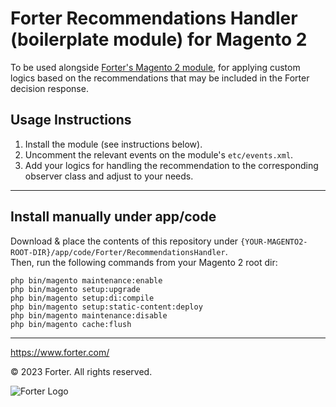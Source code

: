 # Forter Recommendations Handler (boilerplate module) for Magento 2

To be used alongside [Forter's Magento 2 module](https://github.com/forter/forter-magento2), for applying custom logics based on the recommendations that may be included in the Forter decision response.

## Usage Instructions
1. Install the module (see instructions below).
2. Uncomment the relevant events on the module's `etc/events.xml`.
3. Add your logics for handling the recommendation to the corresponding observer class and adjust to your needs.

---

## Install manually under app/code
Download & place the contents of this repository under `{YOUR-MAGENTO2-ROOT-DIR}/app/code/Forter/RecommendationsHandler`.  
Then, run the following commands from your Magento 2 root dir:
```
php bin/magento maintenance:enable
php bin/magento setup:upgrade
php bin/magento setup:di:compile
php bin/magento setup:static-content:deploy
php bin/magento maintenance:disable
php bin/magento cache:flush
```

---

https://www.forter.com/

© 2023 Forter.
All rights reserved.

![Forter Logo](https://upload.wikimedia.org/wikipedia/commons/5/51/Forter_Logo_Blue_Web-3.png)
